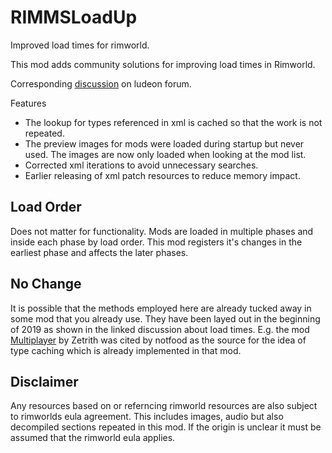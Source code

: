 # RIMMSLoadUp
Improved load times for rimworld.

This mod adds community solutions for improving load times in Rimworld.

Corresponding [discussion](https://ludeon.com/forums/index.php?topic=47478.30) on ludeon forum.

Features
- The lookup for types referenced in xml is cached so that the work is not repeated.
- The preview images for mods were loaded during startup but never used. The images are now only loaded when looking at the mod list.
- Corrected xml iterations to avoid unnecessary searches.
- Earlier releasing of xml patch resources to reduce memory impact.

## Load Order
Does not matter for functionality. Mods are loaded in multiple phases and inside each phase by load order. This mod registers it's changes in the earliest phase and affects the later phases.

## No Change
It is possible that the methods employed here are already tucked away in some mod that you already use. They have been layed out in the beginning of 2019 as shown in the linked discussion about load times. E.g. the mod [Multiplayer](https://github.com/Zetrith/Multiplayer) by Zetrith was cited by notfood as the source for the idea of type caching which is already implemented in that mod.

## Disclaimer
Any resources based on or referncing rimworld resources are also subject to rimworlds eula agreement. This includes images, audio but also decompiled sections repeated in this mod. If the origin is unclear it must be assumed that the rimworld eula applies.
